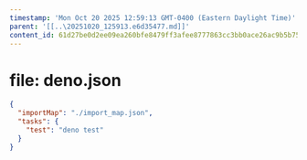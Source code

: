 ```yaml
---
timestamp: 'Mon Oct 20 2025 12:59:13 GMT-0400 (Eastern Daylight Time)'
parent: '[[..\20251020_125913.e6d35477.md]]'
content_id: 61d27be0d2ee09ea260bfe8479ff3afee8777863cc3bb0ace26ac9b5b75ad57f
---
```


# file: deno.json

```json
{
  "importMap": "./import_map.json",
  "tasks": {
    "test": "deno test"
  }
}

```
